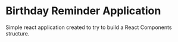 # Birthday Reminder Application

Simple react application created to try to build a React Components structure.
